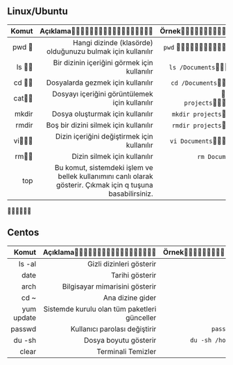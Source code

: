 ## Linux/Ubuntu
|  Komut       |     Açıklama᲼᲼᲼᲼᲼᲼᲼᲼᲼᲼᲼᲼᲼᲼᲼᲼᲼᲼|     Örnek᲼᲼᲼᲼᲼᲼᲼᲼᲼᲼᲼᲼᲼᲼᲼᲼᲼
| ----:        |        -----:                           |  -----:
| pwd ᲼        | Hangi dizinde (klasörde) olduğunuzu bulmak için kullanılır|`pwd`   ᲼᲼᲼᲼᲼᲼᲼᲼᲼᲼᲼᲼᲼᲼᲼᲼᲼᲼  
| ls    ᲼᲼     |  Bir dizinin içeriğini görmek için kullanılır|`ls /Documents`᲼᲼᲼᲼᲼᲼᲼᲼ ᲼
| cd ᲼᲼       |  Dosyalarda gezmek için kullanılır| `cd /Documents`᲼᲼᲼᲼᲼᲼᲼᲼᲼
| cat᲼᲼        | Dosyayı içeriğini görüntülemek için kullanılır|᲼᲼᲼᲼᲼` cat projects`᲼᲼᲼᲼᲼᲼᲼᲼᲼᲼
|mkdir         | Dosya oluşturmak için kullanılır|   `mkdir projects`᲼᲼᲼᲼᲼᲼᲼᲼
|rmdir | Boş bir dizini silmek için kullanılır|   `rmdir projects`᲼᲼᲼᲼᲼᲼᲼᲼
|vi᲼᲼᲼ |  Dizin içeriğini değiştirmek için kullanılır| `vi Documents`᲼᲼᲼᲼᲼᲼᲼᲼᲼᲼
|rm᲼᲼    | Dizin silmek için kullanılır| `rm Documents`᲼᲼᲼᲼
|top | Bu komut, sistemdeki işlem ve bellek kullanımını canlı olarak gösterir. Çıkmak için q tuşuna basabilirsiniz.|`top`
᲼᲼᲼᲼᲼᲼

## Centos

|  Komut       |     Açıklama᲼᲼᲼᲼᲼᲼᲼᲼᲼᲼᲼᲼᲼᲼᲼᲼᲼᲼|     Örnek᲼᲼᲼᲼᲼᲼᲼᲼᲼᲼᲼᲼᲼᲼᲼᲼᲼
| ----:        |        -----:                           |  -----:
ls -al        | Gizli dizinleri gösterir                | `ls -al`
date|Tarihi gösterir |`date`
arch | Bilgisayar mimarisini gösterir | `arch`
cd ~ |Ana dizine gider | `cd ~`
yum update|Sistemde kurulu olan tüm paketleri günceller  |`yum update` 
 passwd |Kullanıcı parolası değiştirir | `passwd [şifre]`
du -sh | Dosya boyutu gösterir | `du -sh /home/cliaweb`
 clear | Terminali Temizler |
